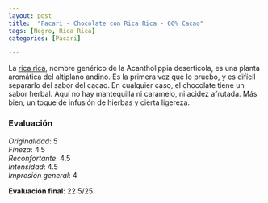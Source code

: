 ```yaml
---
layout: post
title:  "Pacari - Chocolate con Rica Rica - 60% Cacao"
tags: [Negro, Rica Rica] 
categories: [Pacari]

---
```


La [rica rica](https://es.wikipedia.org/wiki/Acantholippia_deserticola), nombre genérico de la Acantholippia deserticola, es una planta aromática del altiplano andino. Es la primera vez que lo pruebo, y es difícil separarlo del sabor del cacao.
En cualquier caso, el chocolate tiene un sabor herbal. Aquí no hay mantequilla ni caramelo, ni acidez afrutada. Más bien, un toque de infusión de hierbas y cierta ligereza.


### Evaluación

_Originalidad_: 5  
_Fineza_: 4.5  
_Reconfortante_: 4.5  
_Intensidad_: 4.5  
_Impresión general_: 4

**Evaluación final**: 22.5/25